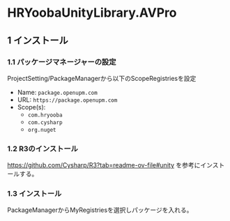 # HRYoobaUnityLibrary.AVPro
## 1 インストール
### 1.1 パッケージマネージャーの設定
ProjectSetting/PackageManagerから以下のScopeRegistriesを設定
- Name: `package.openupm.com`
- URL: `https://package.openupm.com`
- Scope(s): 
  - `com.hryooba`
  - `com.cysharp`
  - `org.nuget`

### 1.2 R3のインストール
https://github.com/Cysharp/R3?tab=readme-ov-file#unity
を参考にインストールする。 

### 1.3 インストール
PackageManagerからMyRegistriesを選択しパッケージを入れる。